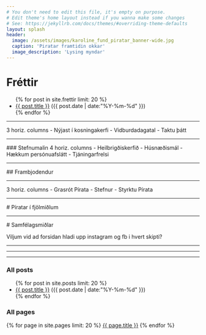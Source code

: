 ```yaml
---
# You don't need to edit this file, it's empty on purpose.
# Edit theme's home layout instead if you wanna make some changes
# See: https://jekyllrb.com/docs/themes/#overriding-theme-defaults
layout: splash
header:
  image: /assets/images/karoline_fund_piratar_banner-wide.jpg
  caption: 'Piratar framtidin okkar'
  image_description: 'Lysing myndar'
---
```


# Fréttir

<ul class="">
{% for post in site.frettir limit: 20 %}
  <div class="">
    <li>
         <a href="{{ site.baseurl }}{{ post.url }}">{{ post.title }}</a>
         <span>({{ post.date | date:"%Y-%m-%d" }})</span>
    </li>
  </div>
{% endfor %}
</ul>

<hr />
3 horiz. columns
- Nýjast í kosningakerfi
- Vidburdadagatal
- Taktu þátt

<hr />
### Stefnumalin
4 horiz. columns
- Heilbrigðiskerfið
- Húsnæðismál
- Hækkum persónuafslátt
- Tjáningarfrelsi

<hr />
## Frambjodendur

<hr />
3 horiz. columns
- Grasrót Pírata
- Stefnur
- Styrktu Pírata

<hr />
# Píratar í fjölmiðlum

<hr />
# Samfélagsmiðlar

Viljum vid ad forsidan hladi upp instagram og fb i hvert skipti?

<hr />
<hr />
<hr />

### All posts

<ul class="">
{% for post in site.posts limit: 20 %}
  <div class="">
    <li>
         <a href="{{ site.baseurl }}{{ post.url }}">{{ post.title }}</a>
         <span>({{ post.date | date:"%Y-%m-%d" }})</span>
    </li>
  </div>
{% endfor %}
</ul>

### All pages
{% for page in site.pages limit: 20 %}
   <a href="{{ site.baseurl }}{{ page.url }}">{{ page.title }}</a>
{% endfor %}


